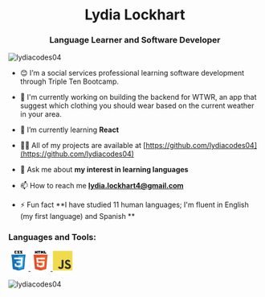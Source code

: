 ### 

<h1 align="center">Lydia Lockhart</h1>
<h3 align="center">Language Learner and Software Developer</h3>
 
<p align="left"> <img src="https://komarev.com/ghpvc/?username=lydiacodes04&label=Profile%20views&color=0e75b6&style=flat" alt="lydiacodes04" /> </p>

- 😊 I’m a social services professional learning software development through Triple Ten Bootcamp.
  
- 🔭 I'm currently working on building the backend for WTWR, an app that suggest which clothing you should wear based on the current weather in your area.

- 🌱 I’m currently learning **React**

- 👨‍💻 All of my projects are available at [https://github.com/lydiacodes04](https://github.com/lydiacodes04)

- 💬 Ask me about **my interest in learning languages**

- 📫 How to reach me **lydia.lockhart4@gmail.com**

- ⚡ Fun fact **I have studied 11 human languages; I'm fluent in English (my first language) and Spanish **



<h3>Languages and Tools:</h3>
<p align="left"> <a href="https://www.w3schools.com/css/" target="_blank" rel="noreferrer"> <img src="https://raw.githubusercontent.com/devicons/devicon/master/icons/css3/css3-original-wordmark.svg" alt="css3" width="40" height="40"/> </a> <a href="https://www.w3.org/html/" target="_blank" rel="noreferrer"> <img src="https://raw.githubusercontent.com/devicons/devicon/master/icons/html5/html5-original-wordmark.svg" alt="html5" width="40" height="40"/> </a> <a href="https://developer.mozilla.org/en-US/docs/Web/JavaScript" target="_blank" rel="noreferrer"> <img src="https://raw.githubusercontent.com/devicons/devicon/master/icons/javascript/javascript-original.svg" alt="javascript" width="40" height="40"/> </a> </p>

<p><img align="center" src="https://github-readme-streak-stats.herokuapp.com/?user=lydiacodes04&" alt="lydiacodes04" /></p>
